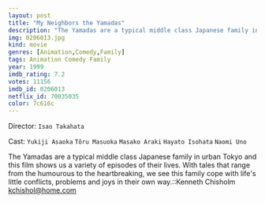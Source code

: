 ```yaml
---
layout: post
title: "My Neighbors the Yamadas"
description: "The Yamadas are a typical middle class Japanese family in urban Tokyo and this film shows us a variety of episodes of their lives. With tales that range from the humourous to the heartbreaking, we see this family cope with life's little conflicts, problems and joys in their own way..."
img: 0206013.jpg
kind: movie
genres: [Animation,Comedy,Family]
tags: Animation Comedy Family 
year: 1999
imdb_rating: 7.2
votes: 11156
imdb_id: 0206013
netflix_id: 70035035
color: 7c616c
---
```

Director: `Isao Takahata`  

Cast: `Yukiji Asaoka` `Tôru Masuoka` `Masako Araki` `Hayato Isohata` `Naomi Uno` 

The Yamadas are a typical middle class Japanese family in urban Tokyo and this film shows us a variety of episodes of their lives. With tales that range from the humourous to the heartbreaking, we see this family cope with life's little conflicts, problems and joys in their own way.::Kenneth Chisholm <kchishol@home.com>